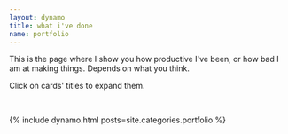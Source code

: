 ```yaml
---
layout: dynamo
title: what i've done
name: portfolio
---
```


<div class='inset'>
<p>This is the page where I show you how productive I've been, or how bad I am at making things. Depends on what you think. </p>

<p>Click on cards' titles to expand them.</p></div>

<br />

{% include dynamo.html posts=site.categories.portfolio %}